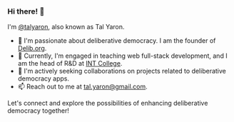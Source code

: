 ### Hi there! 👋

I'm [@talyaron](https://github.com/talyaron), also known as Tal Yaron.

- 👀 I'm passionate about deliberative democracy. I am the founder of [Delib.org](https://delib.org).
- 🌱 Currently, I'm engaged in teaching web full-stack development, and I am the head of R&D at [INT College](https://www.int-college.co.il).
- 💞️ I'm actively seeking collaborations on projects related to deliberative democracy apps.
- 📫 Reach out to me at tal.yaron@gmail.com.

Let's connect and explore the possibilities of enhancing deliberative democracy together!

<!---
talyaron/talyaron is a ✨ special ✨ repository because its `README.md` (this file) appears on your GitHub profile.
You can click the Preview link to take a look at your changes.
--->
